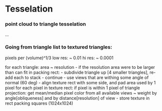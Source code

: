 # Tesselation

### point cloud to triangle tesselation

...



### Going from triangle list to textured triangles:



pixels per (volume)^1/3
	low res: ~ 0.01
	 hi res: ~ 0.0001

for each triangle:
	area ~ resolution
	- if the resolution area were to be larger than can fit in packing rect:
		- subdivide triangle up [4 smaller triangles], re-add each to stack
		- continue
	- use views that are withing some angle of normal (60 deg)
	- align texture rect with some side, and pad area used by 1 pixel 
		for each pixel in texture rect:
			if pixel is within 1 pixel of triangle projection:
				get mean/median pixel color from all available views
					~ weight by angle[obliqueness] and by distance[resolution] of view
	- store texture in rect packing squares (1024x1024)






